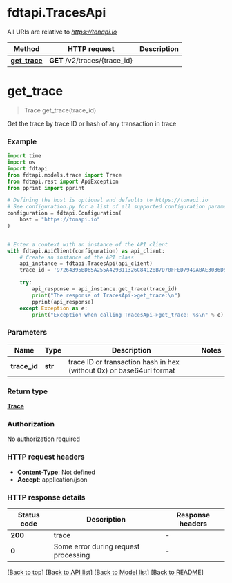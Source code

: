 # fdtapi.TracesApi

All URIs are relative to *https://tonapi.io*

Method | HTTP request | Description
------------- | ------------- | -------------
[**get_trace**](TracesApi.md#get_trace) | **GET** /v2/traces/{trace_id} | 


# **get_trace**
> Trace get_trace(trace_id)



Get the trace by trace ID or hash of any transaction in trace

### Example

```python
import time
import os
import fdtapi
from fdtapi.models.trace import Trace
from fdtapi.rest import ApiException
from pprint import pprint

# Defining the host is optional and defaults to https://tonapi.io
# See configuration.py for a list of all supported configuration parameters.
configuration = fdtapi.Configuration(
    host = "https://tonapi.io"
)


# Enter a context with an instance of the API client
with fdtapi.ApiClient(configuration) as api_client:
    # Create an instance of the API class
    api_instance = fdtapi.TracesApi(api_client)
    trace_id = '97264395BD65A255A429B11326C84128B7D70FFED7949ABAE3036D506BA38621' # str | trace ID or transaction hash in hex (without 0x) or base64url format

    try:
        api_response = api_instance.get_trace(trace_id)
        print("The response of TracesApi->get_trace:\n")
        pprint(api_response)
    except Exception as e:
        print("Exception when calling TracesApi->get_trace: %s\n" % e)
```


### Parameters

Name | Type | Description  | Notes
------------- | ------------- | ------------- | -------------
 **trace_id** | **str**| trace ID or transaction hash in hex (without 0x) or base64url format | 

### Return type

[**Trace**](Trace.md)

### Authorization

No authorization required

### HTTP request headers

 - **Content-Type**: Not defined
 - **Accept**: application/json

### HTTP response details
| Status code | Description | Response headers |
|-------------|-------------|------------------|
**200** | trace |  -  |
**0** | Some error during request processing |  -  |

[[Back to top]](#) [[Back to API list]](../README.md#documentation-for-api-endpoints) [[Back to Model list]](../README.md#documentation-for-models) [[Back to README]](../README.md)

